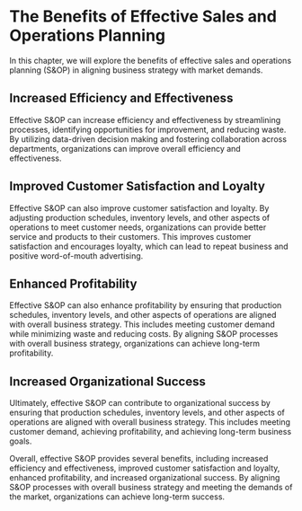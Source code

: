 The Benefits of Effective Sales and Operations Planning
====================================================================================================

In this chapter, we will explore the benefits of effective sales and operations planning (S\&OP) in aligning business strategy with market demands.

Increased Efficiency and Effectiveness
--------------------------------------

Effective S\&OP can increase efficiency and effectiveness by streamlining processes, identifying opportunities for improvement, and reducing waste. By utilizing data-driven decision making and fostering collaboration across departments, organizations can improve overall efficiency and effectiveness.

Improved Customer Satisfaction and Loyalty
------------------------------------------

Effective S\&OP can also improve customer satisfaction and loyalty. By adjusting production schedules, inventory levels, and other aspects of operations to meet customer needs, organizations can provide better service and products to their customers. This improves customer satisfaction and encourages loyalty, which can lead to repeat business and positive word-of-mouth advertising.

Enhanced Profitability
----------------------

Effective S\&OP can also enhance profitability by ensuring that production schedules, inventory levels, and other aspects of operations are aligned with overall business strategy. This includes meeting customer demand while minimizing waste and reducing costs. By aligning S\&OP processes with overall business strategy, organizations can achieve long-term profitability.

Increased Organizational Success
--------------------------------

Ultimately, effective S\&OP can contribute to organizational success by ensuring that production schedules, inventory levels, and other aspects of operations are aligned with overall business strategy. This includes meeting customer demand, achieving profitability, and achieving long-term business goals.

Overall, effective S\&OP provides several benefits, including increased efficiency and effectiveness, improved customer satisfaction and loyalty, enhanced profitability, and increased organizational success. By aligning S\&OP processes with overall business strategy and meeting the demands of the market, organizations can achieve long-term success.
